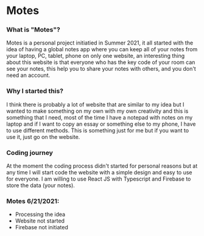 # Motes
### What is "Motes"?
Motes is a personal project initiatied in Summer 2021, it all started with the idea of having a global notes app where you can keep all of your notes from your laptop, PC, tablet, phone on only one website, an interesting thing about this website is that everyone who has the key code of your room can see your notes, this help you to share your notes with others, and you don't need an account.

### Why I started this?
I think there is probably a lot of website that are similar to my idea but I wanted to make something on my own with my own creativity and this is something that I need, most of the time I have a notepad with notes on my laptop and if I want to copy an essay or something else to my phone, I have to use different methods. This is something just for me but if you want to use it, just go on the website.

### Coding journey
At the moment the coding process didn't started for personal reasons but at any time I will start code the website with a simple design and easy to use for everyone. I am willing to use React JS with Typescript and Firebase to store the data (your notes).

### Motes 6/21/2021:
 - Processing the idea
 - Website not started
 - Firebase not initiated 
